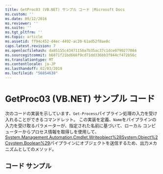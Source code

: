 ```yaml
---
title: GetProc03 (VB.NET) サンプル コード |Microsoft Docs
ms.custom: ''
ms.date: 09/12/2016
ms.reviewer: ''
ms.suite: ''
ms.tgt_pltfrm: ''
ms.topic: article
ms.assetid: ff94c452-d4ec-4492-ac20-61ad52f8ae8c
caps.latest.revision: 7
ms.openlocfilehash: da85155c43471150a7b35ac37c1dce0790277084
ms.sourcegitcommit: b6871f21bd666f9cd71dd336bb3f844cf472b56c
ms.translationtype: MT
ms.contentlocale: ja-JP
ms.lasthandoff: 02/03/2019
ms.locfileid: "56854638"
---
```

# <a name="getproc03-vbnet-sample-code"></a>GetProc03 (VB.NET) サンプル コード

次のコードの実装を示しています、`Get-Process`パイプライン処理の入力を受け入れることができるコマンドレット。 この実装を定義、`Name`をパイプラインの入力を受け取るパラメーターが、指定された名前に基づいて、ローカル コンピューターからプロセス情報を取得しを使用して、 [System.Management.Automation.Cmdlet.Writeobject%28System.Object%2Csystem.Boolean%29](/dotnet/api/System.Management.Automation.Cmdlet.WriteObject%28System.Object%2CSystem.Boolean%29)パイプラインにオブジェクトを送信するため、出力メカニズムとしてのメソッド。

## <a name="code-sample"></a>コード サンプル

<!-- TODO!!!: review snippet reference  [!CODE [Msh_samplesgetproc03#getproc03vbAll](Msh_samplesgetproc03#getproc03vbAll)]  -->